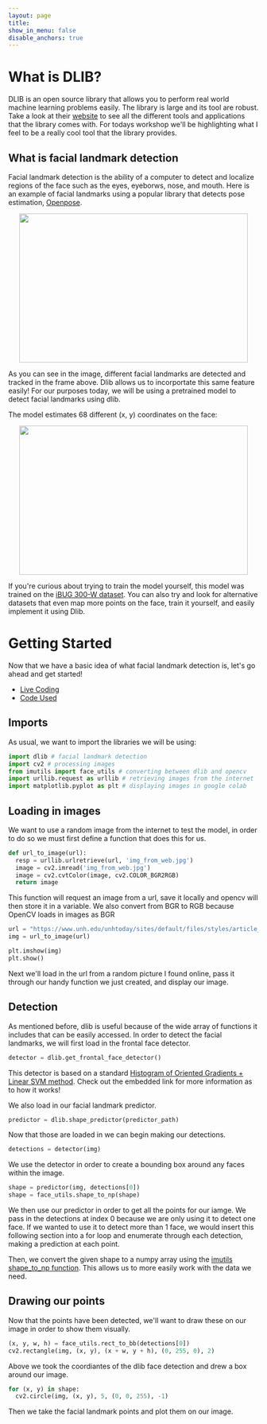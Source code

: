 ```yaml
---
layout: page
title: 
show_in_menu: false
disable_anchors: true
---
```


# What is DLIB?
DLIB is an open source library that allows you to perform real world machine learning problems easily. The library is large and its tool are robust. Take a look at their [website](http://dlib.net/) to see all the different tools and applications that the library comes with. For todays workshop we'll be highlighting what I feel to be a really cool tool that the library provides.

## What is facial landmark detection
Facial landmark detection is the ability of a computer to detect and localize regions of the face such as the eyes, eyeborws, nose, and mouth. Here is an example of facial landmarks using a popular library that detects pose estimation, [Openpose](https://github.com/CMU-Perceptual-Computing-Lab/openpose).

<p align="center">
  <img width="460" height="300" src="https://i.ytimg.com/vi/vF_V6i-h2nY/maxresdefault.jpg">
</p>

As you can see in the image, different facial landmarks are detected and tracked in the frame above. Dlib allows us to incorportate this same feature easily! For our purposes today, we will be using a pretrained model to detect facial landmarks using dlib. 

The model estimates 68 different (x, y) coordinates on the face:

<p align="center">
  <img width="460" height="300" src="https://www.pyimagesearch.com/wp-content/uploads/2017/04/facial_landmarks_68markup-768x619.jpg">
</p>

If you're curious about trying to train the model yourself, this model was trained on the [iBUG 300-W dataset](https://ibug.doc.ic.ac.uk/resources/facial-point-annotations/). You can also try and look for alternative datasets that even map more points on the face, train it yourself, and easily implement it using Dlib.

# Getting Started
Now that we have a basic idea of what facial landmark detection is, let's go ahead and get started!
<br>
- [Live Coding](https://colab.research.google.com/drive/1O0B6DygsvzBhKOJS8RKGdqPS6k3Ls0St?usp=sharing)
- [Code Used](https://colab.research.google.com/drive/1EaLq6p2MNyyMs0gFSXDU7JjZT-T9kJBm?usp=sharing)

## Imports
As usual, we want to import the libraries we will be using:
```python
import dlib # facial landmark detection
import cv2 # processing images
from imutils import face_utils # converting between dlib and opencv
import urllib.request as urllib # retrieving images from the internet
import matplotlib.pyplot as plt # displaying images in google colab
```

## Loading in images
We want to use a random image from the internet to test the model, in order to do so we must first define a function that does this for us.
```python
def url_to_image(url):
  resp = urllib.urlretrieve(url, 'img_from_web.jpg')
  image = cv2.imread('img_from_web.jpg')
  image = cv2.cvtColor(image, cv2.COLOR_BGR2RGB)
  return image
```

This function will request an image from a url, save it locally and opencv will then store it in a variable. We also convert from BGR to RGB because OpenCV loads in images as BGR

```python
url = "https://www.unh.edu/unhtoday/sites/default/files/styles/article_huge/public/article/2019/professional_woman_headshot.jpg?itok=3itzxHXh"
img = url_to_image(url)

plt.imshow(img)
plt.show()
```
Next we'll load in the url from a random picture I found online, pass it through our handy function we just created, and display our image.

## Detection
As mentioned before, dlib is useful because of the wide array of functions it includes that can be easily accessed. In order to detect the facial landmarks, we will first load in the frontal face detector.
```python
detector = dlib.get_frontal_face_detector()
```

This detector is based on a standard [Histogram of Oriented Gradients + Linear SVM method](https://www.pyimagesearch.com/2014/11/10/histogram-oriented-gradients-object-detection/). Check out the embedded link for more information as to how it works!

We also load in our facial landmark predictor.
```python
predictor = dlib.shape_predictor(predictor_path)
```

Now that those are loaded in we can begin making our detections.
```python
detections = detector(img)
```

We use the detector in order to create a bounding box around any faces within the image.

```python
shape = predictor(img, detections[0])
shape = face_utils.shape_to_np(shape)
```

We then use our predictor in order to get all the points for our iamge. We pass in the detections at index 0 because we are only using it to detect one face. If we wanted to use it to detect more than 1 face, we would insert this following section into a for loop and enumerate through each detection, making a prediction at each point.

Then, we convert the given shape to a numpy array using the [imutils shape_to_np function](https://github.com/jrosebr1/imutils/blob/c12f15391fcc945d0d644b85194b8c044a392e0a/imutils/face_utils/helpers.py#L44). This allows us to more easily work with the data we need.

## Drawing our points
Now that the points have been detected, we'll want to draw these on our image in order to show them visually.
```python
(x, y, w, h) = face_utils.rect_to_bb(detections[0])
cv2.rectangle(img, (x, y), (x + w, y + h), (0, 255, 0), 2)
```

Above we took the coordiantes of the dlib face detection and drew a box around our image.

```python
for (x, y) in shape:
  cv2.circle(img, (x, y), 5, (0, 0, 255), -1)
```

Then we take the facial landmark points and plot them on our image.